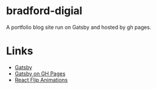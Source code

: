 # bradford-digial
A portfolio blog site run on Gatsby and hosted by gh pages.


# Links
- [Gatsby](https://www.gatsbyjs.org/)
- [Gatsby on GH Pages](https://www.gatsbyjs.org/docs/how-gatsby-works-with-github-pages/)
- [React Flip Animations](https://github.com/aholachek/react-flip-toolkit)

